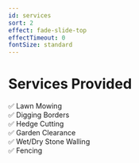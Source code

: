 ```yaml
---
id: services
sort: 2
effect: fade-slide-top
effectTimeout: 0
fontSize: standard
---
```

# Services Provided

✅ Lawn Mowing <br />
✅ Digging Borders <br />
✅ Hedge Cutting <br />
✅ Garden Clearance <br />
✅ Wet/Dry Stone Walling <br />
✅ Fencing <br />
